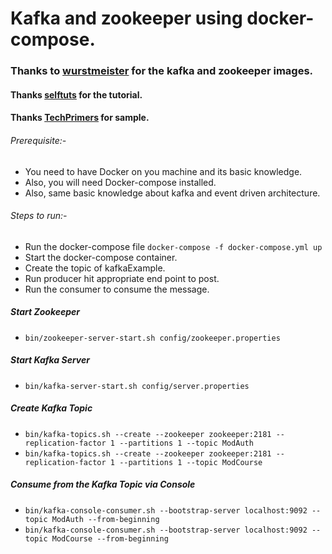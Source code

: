# Kafka and zookeeper using docker-compose.

### Thanks to [wurstmeister](https://hub.docker.com/u/wurstmeister) for the kafka and zookeeper images.
#### Thanks [selftuts](http://selftuts.com/kafaka-setup-using-docker-compose/) for the tutorial.
#### Thanks [TechPrimers](https://github.com/TechPrimers/spring-boot-kafka-producer-example/edit/master/README.md) for sample.

###### Prerequisite:-
* You need to have Docker on you machine and its basic knowledge.
* Also, you will need Docker-compose installed.
* Also, same basic knowledge about kafka and event driven architecture.

###### Steps to run:-
* Run the docker-compose file ```docker-compose -f docker-compose.yml up``` 
* Start the docker-compose container.
* Create the topic of kafkaExample.
* Run producer hit appropriate end point to post.
* Run the consumer to consume the message. 

##### Start Zookeeper
- `bin/zookeeper-server-start.sh config/zookeeper.properties`

##### Start Kafka Server
- `bin/kafka-server-start.sh config/server.properties`

##### Create Kafka Topic
- `bin/kafka-topics.sh --create --zookeeper zookeeper:2181 --replication-factor 1 --partitions 1 --topic ModAuth`
- `bin/kafka-topics.sh --create --zookeeper zookeeper:2181 --replication-factor 1 --partitions 1 --topic ModCourse`

##### Consume from the Kafka Topic via Console
- `bin/kafka-console-consumer.sh --bootstrap-server localhost:9092 --topic ModAuth --from-beginning`
- `bin/kafka-console-consumer.sh --bootstrap-server localhost:9092 --topic ModCourse --from-beginning`